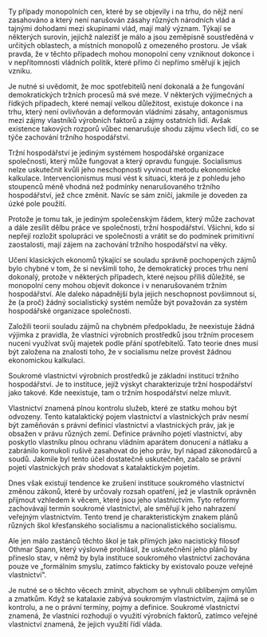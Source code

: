 Ty případy monopolních cen, které by se objevily i na trhu, do nějž není zasahováno a který není narušován zásahy různých národních vlád a tajnými dohodami mezi skupinami vlád, mají malý význam. Týkají se některých surovin, jejichž nalezišť je málo a jsou zeměpisně soustředěná v určitých oblastech, a místních monopolů z omezeného prostoru. Je však pravda, že v těchto případech mohou monopolní ceny vzniknout dokonce i v nepřítomnosti vládních politik, které přímo či nepřímo směřují k jejich vzniku.

Je nutné si uvědomit, že moc spotřebitelů není dokonalá a že fungování demokratických tržních procesů má své meze. V některých výjimečných a řídkých případech, které nemají velkou důležitost, existuje dokonce i na trhu, který není ovlivňován a deformován vládními zásahy, antagonismus mezi zájmy vlastníků výrobních faktorů a zájmy ostatních lidí. Avšak existence takových rozporů vůbec nenarušuje shodu zájmu všech lidí, co se týče zachování tržního hospodářství.

Tržní hospodářství je jediným systémem hospodářské organizace společnosti, který může fungovat a který opravdu funguje. Socialismus nelze uskutečnit kvůli jeho neschopnosti vyvinout metodu ekonomické kalkulace. Intervencionismus musí vést k situaci, která je z pohledu jeho stoupenců méně vhodná než podmínky nenarušovaného tržního hospodářství, jež chce změnit. Navíc se sám zničí, jakmile je doveden za úzké pole použití.

Protože je tomu tak, je jediným společenským řádem, který může zachovat a dále zesílit dělbu práce ve společnosti, tržní hospodářství. Všichni, kdo si nepřejí rozložit spolupráci ve společnosti a vrátit se do podmínek primitivní zaostalosti, mají zájem na zachování tržního hospodářství na věky.

Učení klasických ekonomů týkající se souladu správně pochopených zájmů bylo chybné v tom, že si nevšimli toho, že demokratický proces trhu není dokonalý, protože v některých případech, které nejsou příliš důležité, se monopolní ceny mohou objevit dokonce i v nenarušovaném tržním hospodářství. Ale daleko nápadnější byla jejich neschopnost povšimnout si, že (a proč) žádný socialistický systém nemůže být považován za systém hospodářské organizace společnosti.

Založili teorii souladu zájmů na chybném předpokladu, že neexistuje žádná výjimka z pravidla, že vlastníci výrobních prostředků jsou tržním procesem nuceni využívat svůj majetek podle přání spotřebitelů. Tato teorie dnes musí být založena na znalosti toho, že v socialismu nelze provést žádnou ekonomickou kalkulaci.

Soukromé vlastnictví výrobních prostředků je základní institucí tržního hospodářství. Je to instituce, jejíž výskyt charakterizuje tržní hospodářství jako takové. Kde neexistuje, tam o tržním hospodářství nelze mluvit.

Vlastnictví znamená plnou kontrolu služeb, které ze statku mohou být odvozeny. Tento katalaktický pojem vlastnictví a vlastnických práv nesmí být zaměňován s právní definicí vlastnictví a vlastnických práv, jak je obsažen v právu různých zemí. Definice právního pojetí vlastnictví, aby poskytlo vlastníku plnou ochranu vládním aparátem donucení a nátlaku a zabránilo komukoli rušivě zasahovat do jeho práv, byl nápad zákonodárců a soudů. Jakmile byl tento účel dostatečně uskutečněn, začalo se právní pojetí vlastnických práv shodovat s katalaktickým pojetím.

Dnes však existují tendence ke zrušení instituce soukromého vlastnictví změnou zákonů, které by určovaly rozsah opatření, jež je vlastník oprávněn přijmout vzhledem k věcem, které jsou jeho vlastnictvím. Tyto reformy zachovávají termín soukromé vlastnictví, ale směřují k jeho nahrazení veřejným vlastnictvím. Tento trend je charakteristickým znakem plánů různých škol křesťanského socialismu a nacionalistického socialismu.

Ale jen málo zastánců těchto škol je tak přímých jako nacistický filosof Othmar Spann, který výslovně prohlásil, že uskutečnění jeho plánů by přineslo stav, v němž by byla instituce soukromého vlastnictví zachována pouze ve „formálním smyslu, zatímco fakticky by existovalo pouze veřejné vlastnictví".

Je nutné se o těchto věcech zmínit, abychom se vyhnuli oblíbeným omylům a zmatkům. Když se katalaxie zabývá soukromým vlastnictvím, zajímá se o kontrolu, a ne o právní termíny, pojmy a definice. Soukromé vlastnictví znamená, že vlastníci rozhodují o využití výrobních faktorů, zatímco veřejné vlastnictví znamená, že jejich využití řídí vláda.